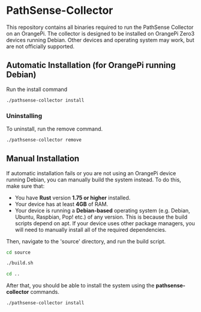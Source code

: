 # PathSense-Collector

This repository contains all binaries required to run the PathSense Collector on an OrangePi. The collector is designed to be installed on OrangePi Zero3 devices running Debian. Other devices and operating system may work, but are not officially supported.

## Automatic Installation (for OrangePi running Debian)

Run the install command
```sh
./pathsense-collector install
```

### Uninstalling
To uninstall, run the remove command.
```sh
./pathsense-collector remove
```

## Manual Installation

If automatic installation fails or you are not using an OrangePi device running Debian, you can manually build the system instead.
To do this, make sure that:

- You have **Rust** version **1.75 or higher** installed.
- Your device has at least **4GB** of RAM.
- Your device is running a **Debian-based** operating system (e.g. Debian, Ubuntu, Raspbian, Pop! etc.) of any version. This is because the build scripts depend on apt. If your device uses other package managers, you will need to manually install all of the required dependencies.

Then, navigate to the 'source' directory, and run the build script.

```sh
cd source

./build.sh

cd ..
```

After that, you should be able to install the system using the **pathsense-collector** commands.

```sh
./pathsense-collector install
```


